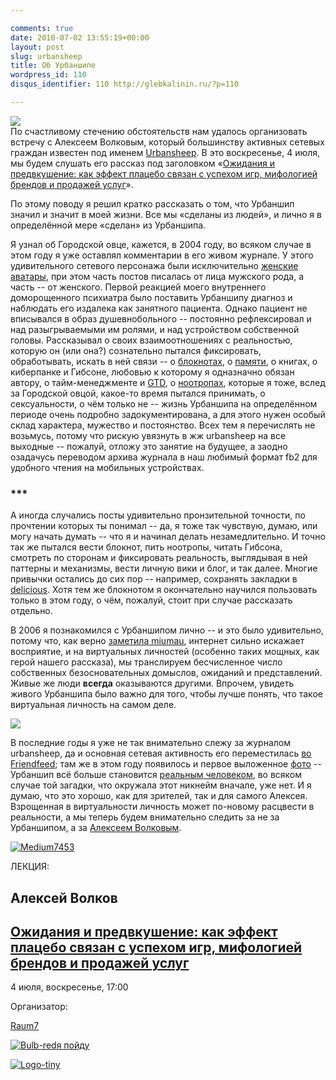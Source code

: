 ```yaml
---

comments: true
date: 2010-07-02 13:55:19+00:00
layout: post
slug: urbansheep
title: Об Урбаншипе
wordpress_id: 110
disqus_identifier: 110 http://glebkalinin.ru/?p=110

---
```


![](http://glebkalinin.ru/featured/2010/07/ubs-150x150.jpg)  
По счастливому стечению обстоятельств нам удалось организовать встречу с Алексеем Волковым, который большинству активных сетевых граждан известен под именем [Urbansheep](http://urbansheep.ru/). В это воскресенье, 4 июля, мы будем слушать его рассказ под заголовком «[Ожидания и предвкушение: как эффект плацебо связан с успехом игр, мифологией брендов и продажей услуг](http://raum-7.com/events/placebo-expectations-and-anticipations/)».

По этому поводу я решил кратко рассказать о том, что Урбаншип значил и значит в моей жизни. Все мы «сделаны из людей», и лично я в определённой мере «сделан» из Урбаншипа. 

<!-- more -->

Я узнал об Городской овце, кажется, в 2004 году, во всяком случае в этом году я уже оставлял комментарии в его живом журнале. У этого удивительного сетевого персонажа были исключительно [женские аватары](http://www.livejournal.com/allpics.bml?user=urbansheep), при этом часть постов писалась от лица мужского рода, а часть -- от женского. Первой реакцией моего внутреннего доморощенного психиатра было поставить Урбаншипу диагноз и наблюдать его издалека как занятного пациента. Однако пациент не вписывался в образ душевнобольного -- постоянно рефлексировал и над разыгрываемыми им ролями, и над устройством собственной головы. Рассказывал о своих взаимоотношениях с реальностью, которую он (или она?) сознательно пытался фиксировать, обработывать, искать в ней связи -- о [блокнотах](http://urbansheep.livejournal.com/1432145.html), о [памяти](http://urbansheep.livejournal.com/925224.html), о книгах, о киберпанке и Гибсоне, любовью к которому я одназначно обязан автору, о тайм-менеджменте и [GTD](http://urbansheep.livejournal.com/1457704.html), о [ноотропах](http://urbansheep.livejournal.com/1459925.html), которые я тоже, вслед за Городской овцой, какое-то время пытался принимать, о сексуальности, о чём только не -- жизнь Урбаншипа на определённом периоде очень подробно задокументирована, а для этого нужен особый склад характера, мужество и постоянство. Всех тем я перечислять не возьмусь, потому что рискую увязнуть в жж urbansheep на все выходные -- пожалуй, отложу это занятие на будущее, а заодно озадачусь переводом архива журнала в наш любимый формат fb2 для удобного чтения на мобильных устройствах. 



### ***



А иногда случались посты удивительно пронзительной точности, по прочтении которых ты понимал -- да, я тоже так чувствую, думаю, или могу начать думать -- что я и начинал делать незамедлительно. И точно так же пытался вести блокнот, пить ноотропы, читать Гибсона, смотреть по сторонам и фиксировать реальность, выглядывая в ней паттерны и механизмы, вести личную вики и блог, и так далее. Многие привычки остались до сих пор -- например, сохранять закладки в [delicious](http://delicious.com/glebis). Хотя тем же блокнотом я окончательно научился пользовать только в этом году, о чём, пожалуй, стоит при случае рассказать отдельно.

В 2006 я познакомился с Урбаншипом лично -- и это было удивительно, потому что, как верно [заметила miumau](http://miumau.livejournal.com/537550.html#cutid1), интернет сильно искажает восприятие, и на виртуальных личностей (особенно таких мощных, как герой нашего рассказа), мы транслируем бесчисленное число собственных безосновательных домыслов, ожиданий и представлений. Живые же люди **всегда** оказываются другими. Впрочем, увидеть живого Урбаншипа было важно для того, чтобы лучше понять, что такое виртуальная личность на самом деле.

![](http://glebkalinin.ru/featured/2010/07/alexey-volkov.jpg)

В последние годы я уже не так внимательно слежу за журналом urbansheep, да и основная сетевая активность его переместилась [во Friendfeed](http://friendfeed.com/urbansheep); там же в этом году появилось и первое выложенное [фото](http://friendfeed.com/urbansheep/4f0fd452/_-does-it-again) -- Урбаншип всё больше становится [реальным человеком](http://wolverine.moikrug.ru/), во всяком случае той загадки, что окружала этот никнейм вначале, уже нет. И я думаю, что это хорошо, как для зрителей, так и для самого Алексея. Взрощенная в виртуальности личность может по-новому расцвести в реальности, а мы теперь будем внимательно следить за не за Урбаншипом, а за [Алексеем Волковым](http://theoryandpractice.ru/presenters/7545-aleksey-volkov).



[![Medium7453](http://theoryandpractice.ru/system/seminars/images/7453/medium7453.jpg?1277914347)](http://theoryandpractice.ru/seminars/7453-ozhidaniya-i-predvkushenie-kak-effekt-platsebo-svyazan-s-uspekhom-igr-mifologiey-brendov-i-prodazhey-uslug-4-7)

ЛЕКЦИЯ:

## Алексей Волков

## [Ожидания и предвкушение: как эффект плацебо связан с успехом игр, мифологией брендов и продажей услуг](http://theoryandpractice.ru/seminars/7453-ozhidaniya-i-predvkushenie-kak-effekt-platsebo-svyazan-s-uspekhom-igr-mifologiey-brendov-i-prodazhey-uslug-4-7)

4 июля, воскресенье, 17:00

Организатор:

[Raum7](http://theoryandpractice.ru/organizers/7453-ozhidaniya-i-predvkushenie-kak-effekt-platsebo-svyazan-s-uspekhom-igr-mifologiey-brendov-i-prodazhey-uslug-4-7)

[![Bulb-red](http://theoryandpractice.ru/images/button/bulb-red.png?1278075628)я пойду](http://theoryandpractice.ru/seminars/7453-ozhidaniya-i-predvkushenie-kak-effekt-platsebo-svyazan-s-uspekhom-igr-mifologiey-brendov-i-prodazhey-uslug-4-7)

[![Logo-tiny](http://theoryandpractice.ru/images/logo-tiny.gif?1278075628)](http://theoryandpractice.ru/)
